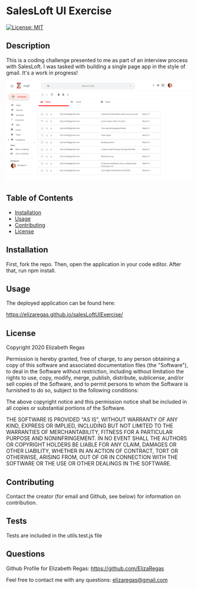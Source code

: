 # SalesLoft UI Exercise

[![License: MIT](https://img.shields.io/badge/License-MIT-yellow.svg)](https://opensource.org/licenses/MIT)

## Description

This is a coding challenge presented to me as part of an interview process with SalesLoft. I was tasked with building a single page app in the style of gmail. It's a work in progress!

![My Project](./src/images/screenShot.png)

## Table of Contents

* [Installation](#installation)
* [Usage](#usage)
* [Contributing](#contributing)
* [License](#license)

## Installation

First, fork the repo. Then, open the application in your code editor. After that, run npm install.

## Usage

The deployed application can be found here:

https://elizaregas.github.io/salesLoftUIExercise/

## License

Copyright 2020 Elizabeth Regas

Permission is hereby granted, free of charge, to any person obtaining a copy of this software and associated documentation files (the "Software"), to deal in the Software without restriction, including without limitation the rights to use, copy, modify, merge, publish, distribute, sublicense, and/or sell copies of the Software, and to permit persons to whom the Software is furnished to do so, subject to the following conditions:

The above copyright notice and this permission notice shall be included in all copies or substantial portions of the Software.

THE SOFTWARE IS PROVIDED "AS IS", WITHOUT WARRANTY OF ANY KIND, EXPRESS OR IMPLIED, INCLUDING BUT NOT LIMITED TO THE WARRANTIES OF MERCHANTABILITY, FITNESS FOR A PARTICULAR PURPOSE AND NONINFRINGEMENT. IN NO EVENT SHALL THE AUTHORS OR COPYRIGHT HOLDERS BE LIABLE FOR ANY CLAIM, DAMAGES OR OTHER LIABILITY, WHETHER IN AN ACTION OF CONTRACT, TORT OR OTHERWISE, ARISING FROM, OUT OF OR IN CONNECTION WITH THE SOFTWARE OR THE USE OR OTHER DEALINGS IN THE SOFTWARE.

## Contributing

Contact the creator (for email and Github, see below) for information on contribution.

## Tests

Tests are included in the utils.test.js file

## Questions

Github Profile for Elizabeth Regas:
https://github.com/ElizaRegas

Feel free to contact me with any questions:
elizaregas@gmail.com


